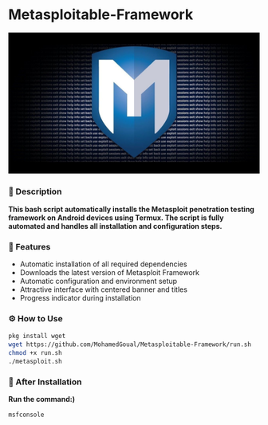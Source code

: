# Metasploitable-Framework
<img src="metasploitable.jpg"/>

### 🚀 Description
**This bash script automatically installs the Metasploit penetration testing framework on Android devices using Termux. The script is fully automated and handles all installation and configuration steps.**

### 🎯 Features
- Automatic installation of all required dependencies
- Downloads the latest version of Metasploit Framework
- Automatic configuration and environment setup
- Attractive interface with centered banner and titles
- Progress indicator during installation

### ⚙️ How to Use
```bash
pkg install wget
wget https://github.com/MohamedGoual/Metasploitable-Framework/run.sh
chmod +x run.sh
./metasploit.sh
```
### 🏁 After Installation
**Run the command:)**
```bash
msfconsole
```
